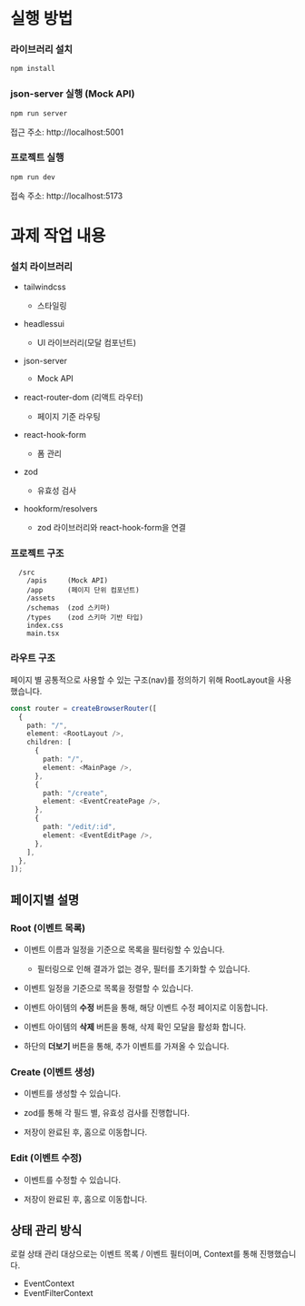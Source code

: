 # 실행 방법

### 라이브러리 설치

```bash
npm install
```

### json-server 실행 (Mock API)

```bash
npm run server
```

접근 주소: http://localhost:5001

### 프로젝트 실행

```bash
npm run dev
```

접속 주소: http://localhost:5173

# 과제 작업 내용

### 설치 라이브러리

- tailwindcss

  - 스타일링

- headlessui

  - UI 라이브러리(모달 컴포넌트)

- json-server

  - Mock API

- react-router-dom (리액트 라우터)

  - 페이지 기준 라우팅

- react-hook-form

  - 폼 관리

- zod

  - 유효성 검사

- hookform/resolvers

  - zod 라이브러리와 react-hook-form을 연결

### 프로젝트 구조

```
  /src
    /apis     (Mock API)
    /app      (페이지 단위 컴포넌트)
    /assets
    /schemas  (zod 스키마)
    /types    (zod 스키마 기반 타입)
    index.css
    main.tsx
```

### 라우트 구조

페이지 별 공통적으로 사용할 수 있는 구조(nav)를 정의하기 위해 RootLayout을 사용했습니다.

```ts
const router = createBrowserRouter([
  {
    path: "/",
    element: <RootLayout />,
    children: [
      {
        path: "/",
        element: <MainPage />,
      },
      {
        path: "/create",
        element: <EventCreatePage />,
      },
      {
        path: "/edit/:id",
        element: <EventEditPage />,
      },
    ],
  },
]);
```

## 페이지별 설명

### Root (이벤트 목록)

- 이벤트 이름과 일정을 기준으로 목록을 필터링할 수 있습니다.

  - 필터링으로 인해 결과가 없는 경우, 필터를 초기화할 수 있습니다.

- 이벤트 일정을 기준으로 목록을 정렬할 수 있습니다.

- 이벤트 아이템의 **수정** 버튼을 통해, 해당 이벤트 수정 페이지로 이동합니다.

- 이벤트 아이템의 **삭제** 버튼을 통해, 삭제 확인 모달을 활성화 합니다.

- 하단의 **더보기** 버튼을 통해, 추가 이벤트를 가져올 수 있습니다.

### Create (이벤트 생성)

- 이벤트를 생성할 수 있습니다.

- zod를 통해 각 필드 별, 유효성 검사를 진행합니다.

- 저장이 완료된 후, 홈으로 이동합니다.

### Edit (이벤트 수정)

- 이벤트를 수정할 수 있습니다.

- 저장이 완료된 후, 홈으로 이동합니다.

## 상태 관리 방식

로컬 상태 관리 대상으로는 이벤트 목록 / 이벤트 필터이며, Context를 통해 진행했습니다.

- EventContext
- EventFilterContext
